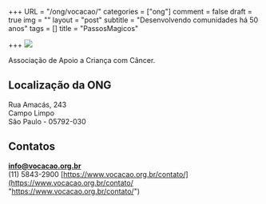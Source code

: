 +++
URL = "/ong/vocacao/"
categories = ["ong"]
comment = false
draft = true
img = ""
layout = "post"
subtitle = "Desenvolvendo comunidades há 50 anos"
tags = []
title = "PassosMagicos"

+++
![](/uploads/vocacao.png)

Associação de Apoio a Criança com Câncer.

## Localização da ONG

Rua Amacás, 243  
Campo Limpo  
São Paulo - 05792-030

## Contatos

[**info@vocacao.org.br**](mailto:info@vocacao.org.br)  
(11) 5843-2900
[https://www.vocacao.org.br/contato/](https://www.vocacao.org.br/contato/ "https://www.vocacao.org.br/contato/")